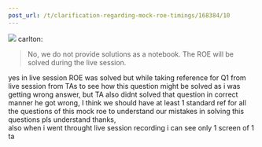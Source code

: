 ```yaml
---
post_url: /t/clarification-regarding-mock-roe-timings/168384/10
---
```

![](https://dub1.discourse-cdn.com/flex013/user_avatar/discourse.onlinedegree.iitm.ac.in/carlton/48/56317_2.png) carlton:

> No, we do not provide solutions as a notebook. The ROE will be solved during the live session.

yes in live session ROE was solved but while taking reference for Q1 from live session from TAs to see how this question might be solved as i was getting wrong answer, but TA also didnt solved that question in correct manner he got wrong, I think we should have at least 1 standard ref for all the questions of this mock roe to understand our mistakes in solving this questions pls understand thanks,  
also when i went throught live session recording i can see only 1 screen of 1 ta